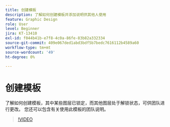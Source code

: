 ```yaml
---
title: 创建模板
description: 了解如何创建模板并添加说明供其他人使用
feature: Graphic Design
role: User
level: Beginner
jira: KT-13410
exl-id: f044b41b-e7f8-4c0a-86fe-83b82a332334
source-git-commit: 409e067ded1abd3bdf5b7bedc7616112b4589a60
workflow-type: tm+mt
source-wordcount: '49'
ht-degree: 0%

---
```


# 创建模板

了解如何创建模板，其中某些图层已锁定，而其他图层处于解锁状态，可供团队进行更改。 您还可以包含有关使用此模板的团队说明。

>[!VIDEO](https://video.tv.adobe.com/v/3420208?quality=12&learn=on&hidetitle=true)
